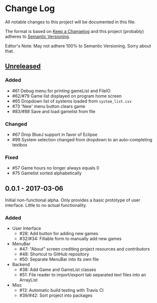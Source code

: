 # Change Log
All notable changes to this project will be documented in this file.

The format is based on [Keep a Changelog](http://keepachangelog.com/)
and this project (probably) adheres to [Semantic Versioning](http://semver.org/).

Editor's Note: May not adhere 100% to Semantic Versioning. Sorry about that.

## [Unreleased]
### Added
* #61 Debug menu for printing gameList and FileIO
* #62/#79 Game list displayed on program home screen
* #65 Dropdown list of systems loaded from `system_list.csv`
* #73 'New' menu button clears game
* #83/#88 Save and load gamelist from file

### Changed
* #67 Drop BlueJ support in favor of Eclipse
* #99 System selection changed from dropdown to an auto-completing textbox

### Fixed
* #57 Game hours no longer always equals 0
* #75 Gamelist sorted alphabetically

## 0.0.1 - 2017-03-06
Initial non-functional alpha. Only provides a basic prototype of user interface.
Little to no actual functionality.

### Added
* User Interface
  * #28: Add button for adding new games
  * #32/#34: Fillable form to manually add new games
* MenuBar
  * #47: "About" screen crediting project resources and contributors
  * #48: Shortcut to GitHub repository
  * #50: Separate MenuBar into its own file
* Backend
  * #38: Add Game and GameList classes
  * #51: File reader to import/export tab separated text files into an ArrayList
* Misc
  * #13: Automatic build testing with Travis CI
  * #39/#42: Sort project into packages

[Unreleased]: https://github.com/Stevoisiak/Virtual-Game-Shelf/compare/v0.0.1...HEAD